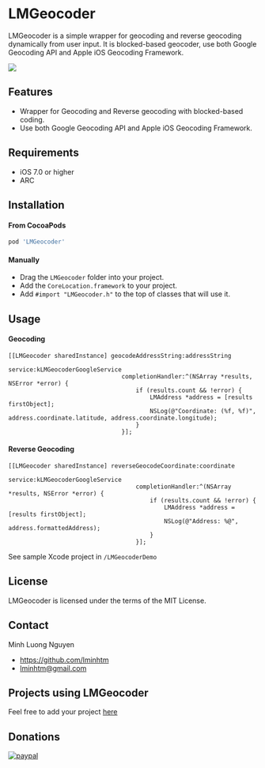LMGeocoder
==============
LMGeocoder is a simple wrapper for geocoding and reverse geocoding dynamically from user input. It is blocked-based geocoder, use both Google Geocoding API and Apple iOS Geocoding Framework.

![](https://raw.github.com/lminhtm/LMGeocoder/master/Screenshots/screenshot1.png)

## Features
* Wrapper for Geocoding and Reverse geocoding with blocked-based coding.
* Use both Google Geocoding API and Apple iOS Geocoding Framework.

## Requirements
* iOS 7.0 or higher 
* ARC

## Installation
#### From CocoaPods
```ruby
pod 'LMGeocoder'
```
#### Manually
* Drag the `LMGeocoder` folder into your project.
* Add the `CoreLocation.framework` to your project.
* Add `#import "LMGeocoder.h"` to the top of classes that will use it.

## Usage
#### Geocoding
```ObjC
[[LMGeocoder sharedInstance] geocodeAddressString:addressString
                                          service:kLMGeocoderGoogleService
                                completionHandler:^(NSArray *results, NSError *error) {
                                    if (results.count && !error) {
                                        LMAddress *address = [results firstObject];
                                        NSLog(@"Coordinate: (%f, %f)", address.coordinate.latitude, address.coordinate.longitude);
                                    }
                                }];
```

#### Reverse Geocoding
```ObjC
[[LMGeocoder sharedInstance] reverseGeocodeCoordinate:coordinate
                                              service:kLMGeocoderGoogleService
                                    completionHandler:^(NSArray *results, NSError *error) {
                                        if (results.count && !error) {
                                            LMAddress *address = [results firstObject];
                                            NSLog(@"Address: %@", address.formattedAddress);
                                        }
                                    }];
```

See sample Xcode project in `/LMGeocoderDemo`

## License
LMGeocoder is licensed under the terms of the MIT License.

## Contact
Minh Luong Nguyen
* https://github.com/lminhtm
* lminhtm@gmail.com

## Projects using LMGeocoder
Feel free to add your project [here](https://github.com/lminhtm/LMGeocoder/wiki/Projects-using-LMGeocoder)

## Donations
[![paypal](https://www.paypalobjects.com/en_US/i/btn/btn_donateCC_LG.gif)](https://www.paypal.com/cgi-bin/webscr?cmd=_donations&business=J3WZJT2AD28NW&lc=VN&item_name=LMGeocoder&currency_code=USD&bn=PP%2dDonationsBF%3abtn_donateCC_LG%2egif%3aNonHosted)
